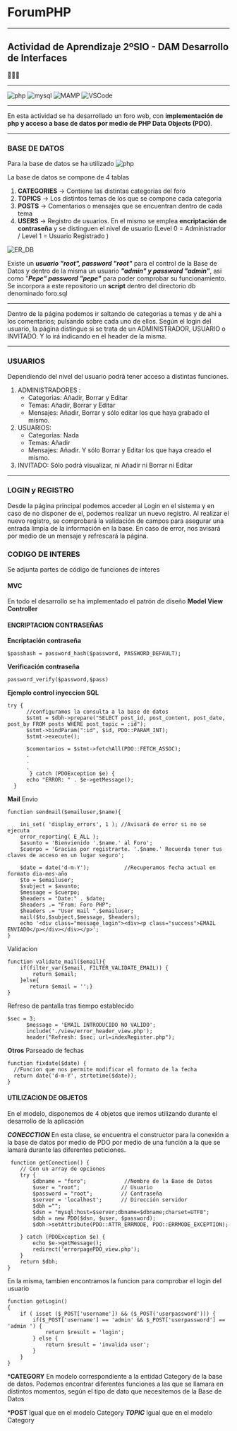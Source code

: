 # ForumPHP 
***

## Actividad de Aprendizaje 2ºSIO - DAM Desarrollo de Interfaces
👨🏻‍💻
***
![php](https://img.shields.io/badge/php-777BB4?style=for-the-badge&logo=php&logoColor=white)
![mysql](https://img.shields.io/badge/mysql-blue?style=for-the-badge&logo=mysql&logoColor=white)
![MAMP](https://img.shields.io/badge/mamp-grey?style=for-the-badge&logo=mamp&logoColor=white)
![VSCode](https://img.shields.io/badge/vscode-blue?style=for-the-badge&logo=vscode&logoColor=white)
***

En esta actividad se ha desarrollado un foro web, con **implementación de php y acceso a base de datos por medio de PHP Data Objects (PDO)**.

***

### BASE DE DATOS

Para la base de datos se ha utilizado ![php](https://img.shields.io/badge/phpMyAdmin-777BB4?style=for-the-badge&logo=phpmyadmin&logoColor=white)

La base de datos se compone de 4 tablas

1. **CATEGORIES** -> Contiene las distintas categorias del foro
2. **TOPICS** -> Los distintos temas de los que se compone cada categoria
3. **POSTS** -> Comentarios o mensajes que se encuentran dentro de cada tema
4. **USERS** -> Registro de usuarios. En el mismo se emplea **encriptación de contraseña** y se distinguen el nivel de usuario (Level 0 = Administrador / Level 1 = Usuario Registrado )

![ER_DB](https://raw.githubusercontent.com/JSenen/ForumPHP/blob/main/ER_DB.png)

Existe un ***usuario "root", password "root"*** para el control de la Base de Datos y dentro de la misma un usuario ***"admin" y password "admin"***, asi como "***Pepe" password "pepe"*** para poder comprobar su funcionamiento.
Se incorpora a este repositorio un **script** dentro del directorio db denominado foro.sql
***

Dentro de la página podemos ir saltando de categorias a temas y de ahi a los comentarios; pulsando sobre cada uno de ellos.
Según el login del usuario, la página distingue si se trata de un ADMINISTRADOR, USUARIO o INVITADO. Y lo irá indicando en el header de la misma.

***

### USUARIOS

Dependiendo del nivel del usuario podrá tener acceso a distintas funciones.

1. ADMINISTRADORES : 
    - Categorias: Añadir, Borrar y Editar
    - Temas: Añadir, Borrar y Editar
    - Mensajes: Añadir, Borrar y sólo editar los que haya grabado el mismo.
2. USUARIOS:
    - Categorias: Nada
    - Temas: Añadir
    - Mensajes: Añadir. Y sólo  Borrar y Editar los que haya creado el mismo.
3. INVITADO: Sólo podrá visualizar, ni Añadir ni Borrar ni Editar

***

### LOGIN y REGISTRO

Desde la página principal podemos acceder al Login en el sistema y en caso de no disponer de el, podemos realizar un nuevo registro.
Al realizar el nuevo registro, se comprobará la validación de campos para asegurar una entrada limpia de la información en la base. En caso de error, nos avisará por medio de un mensaje y refrescará la página.

### CODIGO DE INTERES

Se adjunta partes de código de funciones de interes

#### MVC

En todo el desarrollo se ha implementado el patrón de diseño **Model View Controller**

#### ENCRIPTACION CONTRASEÑAS

**Encriptación contraseña**
```
$passhash = password_hash($password, PASSWORD_DEFAULT); 
```
**Verificación contraseña**
```
password_verify($password,$pass)
```
**Ejemplo control inyeccion SQL**
```
try {
      //configuramos la consulta a la base de datos
      $stmt = $dbh->prepare("SELECT post_id, post_content, post_date, post_by FROM posts WHERE post_topic = :id");
      $stmt->bindParam(":id", $id, PDO::PARAM_INT);
      $stmt->execute();
      
      $comentarios = $stmt->fetchAll(PDO::FETCH_ASSOC);
      .
      .
      .
       } catch (PDOException $e) {
      echo "ERROR: " . $e->getMessage();
  }
  ```
**Mail**
Envio
```
function sendmail($emailuser,$name){

    ini_set( 'display_errors', 1 ); //Avisará de error si no se ejecuta
    error_reporting( E_ALL );
    $asunto = 'Bienvienido '.$name.' al Foro';
    $cuerpo = 'Gracias por registrarte. '.$name.' Recuerda tener tus claves de acceso en un lugar seguro';

    $date = date('d-m-Y');           //Recuperamos fecha actual en formato dia-mes-año
    $to = $emailuser;                 
    $subject = $asunto;                    
    $message = $cuerpo;  
    $headers = "Date:" . $date;             
    $headers .= "From: Foro PHP";
    $headers .= "User mail ".$emailuser;     
    mail($to,$subject,$message, $headers);  
    echo '<div class="message_login"><div><p class="success">EMAIL ENVIADO</p></div></div></p>';
}
```
Validacion
```
function validate_mail($email){
    if(filter_var($email, FILTER_VALIDATE_EMAIL)) {    
        return $email;
    }else{
       return $email = '';}
}
```
Refreso de pantalla tras tiempo establecido
```
$sec = 3; 
      $message = 'EMAIL INTRODUCIDO NO VALIDO';
      include('./view/error_header_view.php');
      header("Refresh: $sec; url=indexRegister.php");
```
**Otros**
Parseado de fechas
```
function fixdate($date) {
  //Funcion que nos permite modificar el formato de la fecha 
  return date('d-m-Y', strtotime($date));
}
```
#### UTILIZACION DE OBJETOS

En el modelo, disponemos de 4 objetos que iremos utilizando durante el desarrollo de la aplicación

***CONECCTION***
En esta clase, se encuentra el constructor para la conexión a la base de datos por medio de PDO por medio
de una función a la que se lamará durante las diferentes peticiones.

```
 function getConection() {
    // Con un array de opciones
    try {
        $dbname = "foro";            //Nombre de la Base de Datos
        $user = "root";             // Usuario
        $password = "root";         // Contraseña
        $server = 'localhost';      // Dirección servidor
        $dbh ="";
        $dsn = "mysql:host=$server;dbname=$dbname;charset=UTF8";
        $dbh = new PDO($dsn, $user, $password);
        $dbh->setAttribute(PDO::ATTR_ERRMODE, PDO::ERRMODE_EXCEPTION);
        
    } catch (PDOException $e) {
        echo $e->getMessage();
        redirect('errorpagePDO_view.php'); 
    }
    return $dbh;
}
```

En la misma, tambien encontramos la funcion para comprobar el login del usuario
```
function getLogin()
{
    if ( isset ($_POST['username']) && ($_POST('userpassword'))) {
        if($_POST['username'] == 'admin' && $_POST['userpassword'] == 'admin ') {
            return $result = 'login';
        } else {
            return $result = 'invalida user';
        }
    }
}
```
***CATEGORY**
En modelo correspondiente a la entidad Category de la base de datos. 
Podemos encontrar diferentes funciones a las que se llamara en distintos momentos, según el tipo
de dato que necesitemos de la Base de Datos

***POST**
Igual que en el modelo Category
***TOPIC***
Igual que en el modelo Category












    

